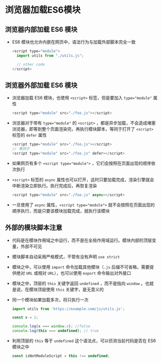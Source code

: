 # 浏览器加载ES6模块

## 浏览器内部加载 ES6 模块

  - ES6 模块也允许内嵌在网页中，语法行为与加载外部脚本完全一致

    ```javascript
    <script type="module">
      import utils from "./utils.js";

      // other code
    </script>
    ```

## 浏览器外部加载 ES6 模块

  - 浏览器加载 ES6 模块，也使用 `<script>` 标签，但是要加入 `type="module"` 属性

    ```javascript
    <script type="module" src="./foo.js"></script>
    ```

  - 浏览器对于带有 `type="module"` 的 `<script>` ，都是异步加载，不会造成堵塞浏览器，即等到整个页面渲染完，再执行模块脚本，等同于打开了 `<script>` 标签的 `defer` 属性

    ```javascript
    <script type="module" src="./foo.js"></script>
    // 等同于
    <script type="module" src="./foo.js" defer></script>
    ```

  - 如果网页有多个 `<script type="module">` ，它们会按照在页面出现的顺序依次执行

  - `<script>` 标签的 `async` 属性也可以打开，这时只要加载完成，渲染引擎就会中断渲染立即执行。执行完成后，再恢复渲染

    ```javascript
    <script type="module" src="./foo.js" async></script>
    ```

  - 一旦使用了 `async` 属性，`<script type="module">` 就不会按照在页面出现的顺序执行，而是只要该模块加载完成，就执行该模块

## 外部的模块脚本注意

  - 代码是在模块作用域之中运行，而不是在全局作用域运行。模块内部的顶层变量，外部不可见

  - 模块脚本自动采用严格模式，不管有没有声明 `use strict`

  - 模块之中，可以使用 `import` 命令加载其他模块（`.js` 后缀不可省略，需要提供绝对 `URL` 或相对 `URL`），也可以使用 `export` 命令输出对外接口

  - 模块之中，顶层的 `this` 关键字返回 `undefined` ，而不是指向 `window` 。也就是说，在模块顶层使用 `this` 关键字，是无意义的

  - 同一个模块如果加载多次，将只执行一次

    ```javascript
    import utils from 'https://example.com/js/utils.js';

    const x = 1;

    console.log(x === window.x); //false
    console.log(this === undefined); // true
    ```

  - 利用顶层的 `this` 等于 `undefined` 这个语法点，可以侦测当前代码是否在 ES6 模块之中

    ```javascript
    const isNotModuleScript = this !== undefined;
    ```
